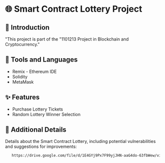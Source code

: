 # 🌐 Smart Contract Lottery Project
## 📝 Introduction
"This project is part of the "1101213 Project in Blockchain and Cryptocurrency."



## 🌟 Tools and Languages
- Remix - Ethereum IDE
- Solidity
- MetaMask


## ✨ Features
- Purchase Lottery Tickets
- Random Lottery Winner Selection


## 📖 Additional Details

Details about the Smart Contract Lottery, including potential vulnerabilities and suggestions for improvements:

   ```bash
      https://drive.google.com/file/d/1E4GYj9Px7F99yjJHN-aaG4do-63fbWew/view?usp=sharing  
